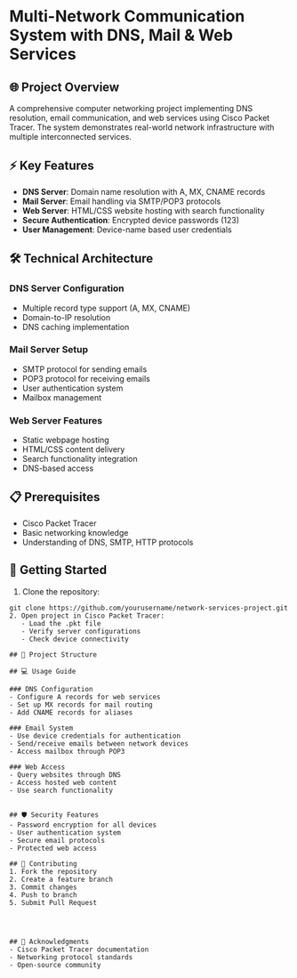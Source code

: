 # Multi-Network Communication System with DNS, Mail & Web Services

## 🌐 Project Overview
A comprehensive computer networking project implementing DNS resolution, email communication, and web services using Cisco Packet Tracer. The system demonstrates real-world network infrastructure with multiple interconnected services.

## ⚡ Key Features
- **DNS Server**: Domain name resolution with A, MX, CNAME records
- **Mail Server**: Email handling via SMTP/POP3 protocols
- **Web Server**: HTML/CSS website hosting with search functionality
- **Secure Authentication**: Encrypted device passwords (123)
- **User Management**: Device-name based user credentials

## 🛠️ Technical Architecture

### DNS Server Configuration
- Multiple record type support (A, MX, CNAME)
- Domain-to-IP resolution
- DNS caching implementation

### Mail Server Setup
- SMTP protocol for sending emails
- POP3 protocol for receiving emails
- User authentication system
- Mailbox management

### Web Server Features
- Static webpage hosting
- HTML/CSS content delivery
- Search functionality integration
- DNS-based access

## 📋 Prerequisites
- Cisco Packet Tracer
- Basic networking knowledge
- Understanding of DNS, SMTP, HTTP protocols

## 🚀 Getting Started

1. Clone the repository:
```bash:
git clone https://github.com/yourusername/network-services-project.git
2. Open project in Cisco Packet Tracer:
   - Load the .pkt file
   - Verify server configurations
   - Check device connectivity

## 📁 Project Structure

## 💻 Usage Guide

### DNS Configuration
- Configure A records for web services
- Set up MX records for mail routing
- Add CNAME records for aliases

### Email System
- Use device credentials for authentication
- Send/receive emails between network devices
- Access mailbox through POP3

### Web Access
- Query websites through DNS
- Access hosted web content
- Use search functionality


## 🛡️ Security Features
- Password encryption for all devices
- User authentication system
- Secure email protocols
- Protected web access

## 🤝 Contributing
1. Fork the repository
2. Create a feature branch
3. Commit changes
4. Push to branch
5. Submit Pull Request




## 🌟 Acknowledgments
- Cisco Packet Tracer documentation
- Networking protocol standards
- Open-source community
